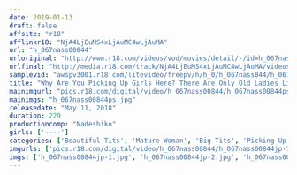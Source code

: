 ```yaml
---
date: 2019-01-13
draft: false
affsite: "r18"
afflinkr18: "NjA4LjEuMS4xLjAuMC4wLjAuMA"
url: "h_067nass00844"
urloriginal: "http://www.r18.com/videos/vod/movies/detail/-/id=h_067nass00844"
urlfinal: "http://media.r18.com/track/NjA4LjEuMS4xLjAuMC4wLjAuMA/videos/vod/movies/detail/-/id=h_067nass00844"
samplevid: "awspv3001.r18.com/litevideo/freepv/h/h_0/h_067nass844/h_067nass844_dmb_w.mp4"
title: "Why Are You Picking Up Girls Here? There Are Only Old Ladies Like Me Out Here In the Country Even A Mature Woman Who Has Forgotten The Pleasures Of A Man While Living An Ordinary Life Will Feel That Spark Of Passion When A Traveling Stranger Calls Out To Her... She Was So Happy And Filled With Anticipation That She Started To Get Her Pussy Dripping Wet, And She Didn't Care If Anyone Saw Old Ladies In The Kinki/Chugoku/Hokuriku Region 10 Ladies/230 Minutes Edition"
mainimgurl: "pics.r18.com/digital/video/h_067nass00844/h_067nass00844ps.jpg"
mainimgs: "h_067nass00844ps.jpg"
releasedate: "May 11, 2018"
duration: 229
productioncomp: "Nadeshiko"
girls: ['----']
categories: ['Beautiful Tits', 'Mature Woman', 'Big Tits', 'Picking Up Girls', 'Amateur', 'Hi-Def']
imgurls: ['pics.r18.com/digital/video/h_067nass00844/h_067nass00844jp-1.jpg', 'pics.r18.com/digital/video/h_067nass00844/h_067nass00844jp-2.jpg', 'pics.r18.com/digital/video/h_067nass00844/h_067nass00844jp-3.jpg', 'pics.r18.com/digital/video/h_067nass00844/h_067nass00844jp-4.jpg', 'pics.r18.com/digital/video/h_067nass00844/h_067nass00844jp-5.jpg', 'pics.r18.com/digital/video/h_067nass00844/h_067nass00844jp-6.jpg', 'pics.r18.com/digital/video/h_067nass00844/h_067nass00844jp-7.jpg', 'pics.r18.com/digital/video/h_067nass00844/h_067nass00844jp-8.jpg', 'pics.r18.com/digital/video/h_067nass00844/h_067nass00844jp-9.jpg', 'pics.r18.com/digital/video/h_067nass00844/h_067nass00844jp-10.jpg', 'pics.r18.com/digital/video/h_067nass00844/h_067nass00844jp-11.jpg', 'pics.r18.com/digital/video/h_067nass00844/h_067nass00844jp-12.jpg', 'pics.r18.com/digital/video/h_067nass00844/h_067nass00844jp-13.jpg', 'pics.r18.com/digital/video/h_067nass00844/h_067nass00844jp-14.jpg', 'pics.r18.com/digital/video/h_067nass00844/h_067nass00844jp-15.jpg', 'pics.r18.com/digital/video/h_067nass00844/h_067nass00844jp-16.jpg', 'pics.r18.com/digital/video/h_067nass00844/h_067nass00844jp-17.jpg', 'pics.r18.com/digital/video/h_067nass00844/h_067nass00844jp-18.jpg', 'pics.r18.com/digital/video/h_067nass00844/h_067nass00844jp-19.jpg', 'pics.r18.com/digital/video/h_067nass00844/h_067nass00844jp-20.jpg']
imgs: ['h_067nass00844jp-1.jpg', 'h_067nass00844jp-2.jpg', 'h_067nass00844jp-3.jpg', 'h_067nass00844jp-4.jpg', 'h_067nass00844jp-5.jpg', 'h_067nass00844jp-6.jpg', 'h_067nass00844jp-7.jpg', 'h_067nass00844jp-8.jpg', 'h_067nass00844jp-9.jpg', 'h_067nass00844jp-10.jpg', 'h_067nass00844jp-11.jpg', 'h_067nass00844jp-12.jpg', 'h_067nass00844jp-13.jpg', 'h_067nass00844jp-14.jpg', 'h_067nass00844jp-15.jpg', 'h_067nass00844jp-16.jpg', 'h_067nass00844jp-17.jpg', 'h_067nass00844jp-18.jpg', 'h_067nass00844jp-19.jpg', 'h_067nass00844jp-20.jpg']
---
```

